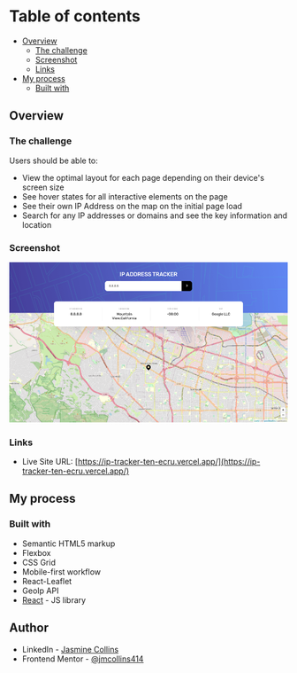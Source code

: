 
# Table of contents

- [Overview](#overview)
  - [The challenge](#the-challenge)
  - [Screenshot](#screenshot)
  - [Links](#links)
- [My process](#my-process)
  - [Built with](#built-with)
  
 
## Overview

### The challenge

Users should be able to:

- View the optimal layout for each page depending on their device's screen size
- See hover states for all interactive elements on the page
- See their own IP Address on the map on the initial page load
- Search for any IP addresses or domains and see the key information and location
### Screenshot

![ip tracker app screenshot](./public/project-screenshot-small.png)

### Links

- Live Site URL: [https://ip-tracker-ten-ecru.vercel.app/](https://ip-tracker-ten-ecru.vercel.app/)

## My process

### Built with

- Semantic HTML5 markup
- Flexbox
- CSS Grid
- Mobile-first workflow
- React-Leaflet
- GeoIp API
- [React](https://reactjs.org/) - JS library

## Author

- LinkedIn - [Jasmine Collins](https://www.linkedin.com/in/jmc414/)
- Frontend Mentor - [@jmcollins414](https://www.frontendmentor.io/profile/jmcollins414)





